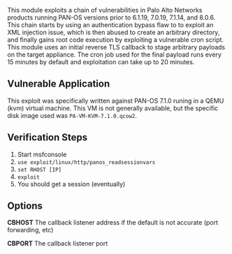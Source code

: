 This module exploits a chain of vulnerabilities in Palo Alto Networks products running
PAN-OS versions prior to 6.1.19, 7.0.19, 7.1.14, and 8.0.6. This chain starts by using
an authentication bypass flaw to to exploit an XML injection issue, which is then
abused to create an arbitrary directory, and finally gains root code execution by
exploiting a vulnerable cron script. This module uses an initial reverse TLS callback
to stage arbitrary payloads on the target appliance. The cron job used for the final
payload runs every 15 minutes by default and exploitation can take up to 20 minutes.

## Vulnerable Application

This exploit was specifically written against PAN-OS 7.1.0 runing in a QEMU (kvm) virtual machine.
This VM is not generally available, but the specific disk image used was `PA-VM-KVM-7.1.0.qcow2`.


## Verification Steps

1. Start msfconsole
2. ```use exploit/linux/http/panos_readsessionvars```
4. ```set RHOST [IP]```
7. ```exploit```
8. You should get a session (eventually)

## Options

**CBHOST** The callback listener address if the default is not accurate (port forwarding, etc)

**CBPORT** The callback listener port

